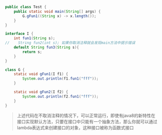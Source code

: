 ```java
public class Test {
    public static void main(String[] args) {
        G.gFun1((String x) -> x.length());
    }
}

interface I {
    int fun1(String s);
//    String fun2(int s); 如果你取消注释就会发现main方法中提示错误
    default String fun3(String s){
        return s;
    }
}

class G {
    static void gFun1(I f1) {
        System.out.println(f1.fun1("fff"));
    }

    static void gFun2(I f2) {
        System.out.println(f2.fun1("fff"));
    }
}
```
>上述代码在不取消注释的情况下，可以正常运行，即使有java8的新特性在接口实现默认方法，只要在接口中只能有一个抽象方法，那么你就可以通过lambda表达式来创建接口的对象，这种接口被称为函数式接口
